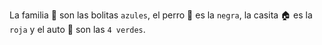 La familia :couple: son las bolitas `azules`, el perro :dog: es la `negra`, la casita :house: es la `roja` y el auto :car: son las `4 verdes`.